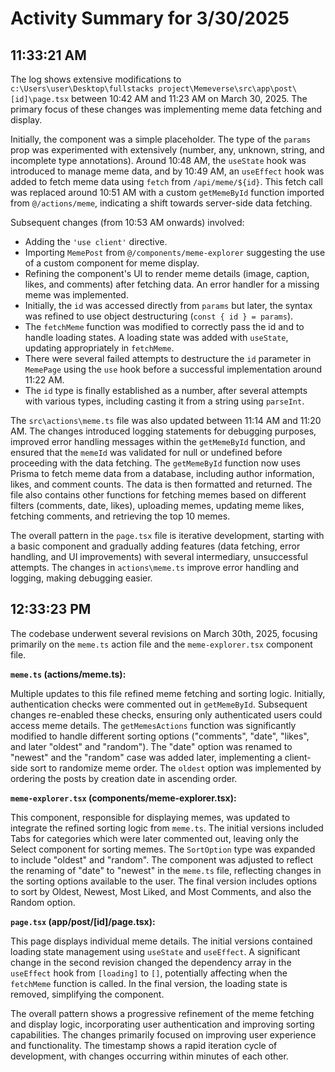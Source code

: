 # Activity Summary for 3/30/2025

## 11:33:21 AM
The log shows extensive modifications to `c:\Users\user\Desktop\fullstacks project\Memeverse\src\app\post\[id]\page.tsx` between 10:42 AM and 11:23 AM on March 30, 2025.  The primary focus of these changes was implementing meme data fetching and display.

Initially, the component was a simple placeholder.  The type of the `params` prop was experimented with extensively (number, any, unknown, string, and incomplete type annotations).  Around 10:48 AM, the `useState` hook was introduced to manage meme data, and by 10:49 AM,  an `useEffect` hook was added to fetch meme data using `fetch` from `/api/meme/${id}`.  This fetch call was replaced around 10:51 AM with a custom `getMemeById` function imported from `@/actions/meme`, indicating a shift towards server-side data fetching.  

Subsequent changes (from 10:53 AM onwards) involved:

*   Adding the `'use client'` directive.
*   Importing `MemePost` from `@/components/meme-explorer` suggesting the use of a custom component for meme display.
*   Refining the component's UI to render meme details (image, caption, likes, and comments) after fetching data. An error handler for a missing meme was implemented.
*   Initially, the `id` was accessed directly from `params` but later, the syntax was refined to use object destructuring (`const { id } = params`).
*   The `fetchMeme` function was modified to correctly pass the id and to handle loading states.  A loading state was added with `useState`, updating appropriately in `fetchMeme`.
*   There were several failed attempts to destructure the `id` parameter in `MemePage`  using the `use` hook before a successful implementation around 11:22 AM.
*   The `id` type is finally established as a number, after several attempts with various types, including casting it from a string using `parseInt`.


The `src\actions\meme.ts` file was also updated between 11:14 AM and 11:20 AM. The changes introduced logging statements for debugging purposes, improved error handling messages within the `getMemeById` function, and ensured that the `memeId` was validated for null or undefined before proceeding with the data fetching.  The `getMemeById` function now uses Prisma to fetch meme data from a database, including author information, likes, and comment counts.  The data is then formatted and returned.  The file also contains other functions for fetching memes based on different filters (comments, date, likes), uploading memes, updating meme likes, fetching comments, and retrieving the top 10 memes.


The overall pattern in the `page.tsx` file is iterative development, starting with a basic component and gradually adding features (data fetching, error handling, and UI improvements) with several intermediary, unsuccessful attempts. The changes in `actions\meme.ts` improve error handling and logging, making debugging easier.


## 12:33:23 PM
The codebase underwent several revisions on March 30th, 2025, focusing primarily on the `meme.ts` action file and the `meme-explorer.tsx` component file.

**`meme.ts` (actions/meme.ts):**

Multiple updates to this file refined meme fetching and sorting logic. Initially,  authentication checks were commented out in `getMemeById`.  Subsequent changes re-enabled these checks, ensuring only authenticated users could access meme details.  The `getMemesActions` function was significantly modified to handle different sorting options ("comments", "date", "likes", and later "oldest" and "random"). The "date" option was renamed to "newest" and  the "random" case was added later, implementing a client-side sort to randomize meme order. The `oldest` option was implemented by ordering the posts by creation date in ascending order.

**`meme-explorer.tsx` (components/meme-explorer.tsx):**

This component, responsible for displaying memes, was updated to integrate the refined sorting logic from `meme.ts`. The initial versions included Tabs for categories which were later commented out, leaving only the Select component for sorting memes. The `SortOption` type was expanded to include "oldest" and "random".  The component was adjusted to reflect the renaming of "date" to "newest" in the `meme.ts` file, reflecting changes in the sorting options available to the user. The final version includes options to sort by Oldest, Newest, Most Liked, and Most Comments, and also the Random option.


**`page.tsx` (app/post/[id]/page.tsx):**

This page displays individual meme details.  The initial versions contained loading state management using `useState` and `useEffect`.  A significant change in the second revision changed the dependency array in the `useEffect` hook from `[loading]` to `[]`, potentially affecting when the `fetchMeme` function is called. In the final version, the loading state is removed, simplifying the component.


The overall pattern shows a progressive refinement of the meme fetching and display logic, incorporating user authentication and improving sorting capabilities. The changes primarily focused on improving user experience and functionality.  The timestamp shows a rapid iteration cycle of development, with changes occurring within minutes of each other.
